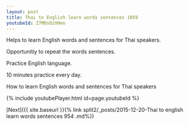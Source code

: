 ```yaml
---
layout: post
title: Thai to English learn words sentences 1059 
youtubeId: Z7MDsOzVHeo
---
```

 
 
Helps to learn English words and sentences for Thai speakers.

Opportunitiy to repeat the words sentences. 

Practice English language. 
 
10 minutes practice every day. 
 
How to learn English words and sentences for Thai speakers 
 
{% include youtubePlayer.html id=page.youtubeId %}
 
 
[Next]({{ site.baseurl }}{% link  split2/_posts/2015-12-20-Thai to english learn words sentences 954 .md%})
 
